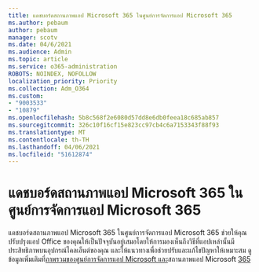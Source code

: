 ```yaml
---
title: แดชบอร์ดสถานภาพแอป Microsoft 365 ในศูนย์การจัดการแอป Microsoft 365
ms.author: pebaum
author: pebaum
manager: scotv
ms.date: 04/6/2021
ms.audience: Admin
ms.topic: article
ms.service: o365-administration
ROBOTS: NOINDEX, NOFOLLOW
localization_priority: Priority
ms.collection: Adm_O364
ms.custom:
- "9003533"
- "10879"
ms.openlocfilehash: 5b8c568f2e6080d57dd8e6db0feea18c685ab857
ms.sourcegitcommit: 326c10f16cf15e823cc97cb4c6a7153343f88f93
ms.translationtype: MT
ms.contentlocale: th-TH
ms.lasthandoff: 04/06/2021
ms.locfileid: "51612874"
---
```

# <a name="microsoft-365-apps-health-dashboard-in-the-microsoft-365-apps-admin-center"></a>แดชบอร์ดสถานภาพแอป Microsoft 365 ในศูนย์การจัดการแอป Microsoft 365

แดชบอร์ดสถานภาพแอป Microsoft 365 ในศูนย์การจัดการแอป Microsoft 365 ช่วยให้คุณปรับปรุงแอป Office ของคุณให้เป็นปัจจุบันอยู่เสมอโดยให้การมองเห็นถึงวิธีที่แอปเหล่านั้นมีประสิทธิภาพบนอุปกรณ์ไคลเอ็นต์ของคุณ และให้แนวทางเพื่อช่วยปรับและแก้ไขปัญหาให้เหมาะสม ดูข้อมูลเพิ่มเติมที่[ภาพรวมของศูนย์การจัดการแอป Microsoft และ](https://docs.microsoft.com/deployoffice/admincenter/overview)สถานภาพแอป Microsoft [365](https://docs.microsoft.com/deployoffice/admincenter/microsoft-365-apps-health)



